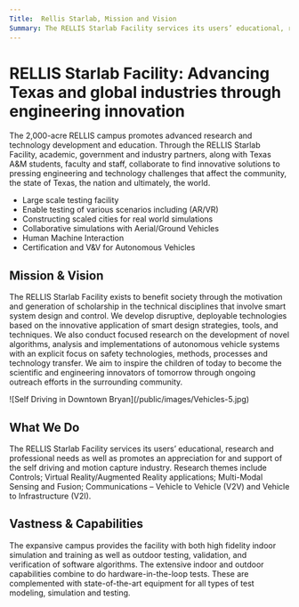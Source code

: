 ```yaml
---
Title:  Rellis Starlab, Mission and Vision
Summary: The RELLIS Starlab Facility services its users’ educational, research and professional needs as well as promotes an appreciation for and support of the self driving and motion capture industry. Research themes include Controls; Virtual Reality/Augmented Reality applications; Multi-Modal Sensing and Fusion; Communications – Vehicle to Vehicle (V2V) and Vehicle to Infrastructure (V2I).
---
```


# RELLIS Starlab Facility: Advancing Texas and global industries through engineering innovation

The 2,000-acre RELLIS campus promotes advanced research and technology development and education. Through the RELLIS Starlab Facility, academic, government and industry partners, along with Texas A&M students, faculty and staff, collaborate to find innovative solutions to pressing engineering and technology challenges that affect the community, the state of Texas, the nation and ultimately, the world.

* Large scale testing facility 
* Enable testing of various scenarios including (AR/VR)
* Constructing scaled cities for real world simulations
* Collaborative simulations with Aerial/Ground Vehicles
* Human Machine Interaction
* Certification and V&V for Autonomous Vehicles

## Mission & Vision

The RELLIS Starlab Facility exists to benefit society through the motivation and generation of scholarship in the technical disciplines that involve smart system design and control. We develop disruptive, deployable technologies based on the innovative application of smart design strategies, tools, and techniques. We also conduct focused research on the development of novel algorithms, analysis and implementations of autonomous vehicle systems with an explicit focus on safety technologies, methods, processes and technology transfer. We aim to inspire the children of today to become the scientific and engineering innovators of tomorrow through ongoing outreach efforts in the surrounding community.


<feature>
    ![Self Driving in Downtown Bryan](/public/images/Vehicles-5.jpg)
    <div className='text-container'>
        <div className='text'>
            <h2>What We Do</h2>
            The RELLIS Starlab Facility services its users’ educational, research and professional needs as well as promotes an appreciation for and support of the self driving and motion capture industry. Research themes include Controls; Virtual Reality/Augmented Reality applications; Multi-Modal Sensing and Fusion; Communications – Vehicle to Vehicle (V2V) and Vehicle to Infrastructure (V2I).
        </div>
    </div>
</feature>




## Vastness & Capabilities

The expansive campus provides the facility with both high fidelity indoor simulation and training as well as outdoor testing, validation, and verification of software algorithms. The extensive indoor and outdoor capabilities combine to do hardware-in-the-loop tests. These are complemented with state-of-the-art equipment for all types of test modeling, simulation and testing.